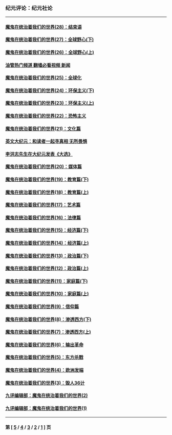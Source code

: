### 纪元评论：纪元社论
---
#### [魔鬼在统治着我们的世界(28)：结束语](../../pages/nsc422/n10936246.md?05240330) 
#### [魔鬼在统治着我们的世界(27)：全球野心(下)](../../pages/nsc422/n10928319.md?05240330) 
#### [魔鬼在统治着我们的世界(26)：全球野心(上)](../../pages/nsc422/n10900318.md?05240330) 
#### [油管热门频道 翻墙必看视频 新闻](ok?05240330)
#### [魔鬼在统治着我们的世界(25)：全球化](../../pages/nsc422/n10788205.md?05240330) 
#### [魔鬼在统治着我们的世界(24)：环保主义(下)](../../pages/nsc422/n10695307.md?05240330) 
#### [魔鬼在统治着我们的世界(23)：环保主义(上)](../../pages/nsc422/n10688613.md?05240330) 
#### [魔鬼在统治着我们的世界(22)：恐怖主义](../../pages/nsc422/n10614727.md?05240330) 
#### [魔鬼在统治着我们的世界(21)：文化篇](../../pages/nsc422/n10597706.md?05240330) 
#### [英文大纪元：和读者一起寻真相 无所畏惧](../../pages/nsc422/n12542027.md?05240330) 
#### [李洪志先生在大纪元发表《大选》](../../pages/nsc422/n12534746.md?05240330) 
#### [魔鬼在统治着我们的世界(20)：媒体篇](../../pages/nsc422/n10586579.md?05240330) 
#### [魔鬼在统治着我们的世界(19)：教育篇(下)](../../pages/nsc422/n10564808.md?05240330) 
#### [魔鬼在统治着我们的世界(18)：教育篇(上)](../../pages/nsc422/n10526970.md?05240330) 
#### [魔鬼在统治着我们的世界(17)：艺术篇](../../pages/nsc422/n10499093.md?05240330) 
#### [魔鬼在统治着我们的世界(16)：法律篇](../../pages/nsc422/n10485969.md?05240330) 
#### [魔鬼在统治着我们的世界(15)：经济篇(下)](../../pages/nsc422/n10469975.md?05240330) 
#### [魔鬼在统治着我们的世界(14)：经济篇(上)](../../pages/nsc422/n10457370.md?05240330) 
#### [魔鬼在统治着我们的世界(13)：政治篇(下)](../../pages/nsc422/n10448270.md?05240330) 
#### [魔鬼在统治着我们的世界(12)：政治篇(上)](../../pages/nsc422/n10444576.md?05240330) 
#### [魔鬼在统治着我们的世界(11)：家庭篇(下)](../../pages/nsc422/n10440961.md?05240330) 
#### [魔鬼在统治着我们的世界(10)：家庭篇(上)](../../pages/nsc422/n10435448.md?05240330) 
#### [魔鬼在统治着我们的世界(9)：信仰篇](../../pages/nsc422/n10432159.md?05240330) 
#### [魔鬼在统治着我们的世界(8)：渗透西方(下)](../../pages/nsc422/n10429603.md?05240330) 
#### [魔鬼在统治着我们的世界(7)：渗透西方(上)](../../pages/nsc422/n10426013.md?05240330) 
#### [魔鬼在统治着我们的世界(6)：输出革命](../../pages/nsc422/n10421536.md?05240330) 
#### [魔鬼在统治着我们的世界(5)：东方杀戮](../../pages/nsc422/n10417707.md?05240330) 
#### [魔鬼在统治着我们的世界(4)：欧洲发端](../../pages/nsc422/n10414890.md?05240330) 
#### [魔鬼在统治着我们的世界(3)：毁人36计](../../pages/nsc422/n10411583.md?05240330) 
#### [九评编辑部：魔鬼在统治着我们的世界(2)](../../pages/nsc422/n10410036.md?05240330) 
#### [九评编辑部：魔鬼在统治着我们的世界(1)](../../pages/nsc422/n10406825.md?05240330) 

---
#### 第 [ [5](./5.md?05240330) / [4](./4.md?05240330) / [3](./3.md?05240330) / [2](./2.md?05240330) / [1](./1.md?05240330) ] 页
